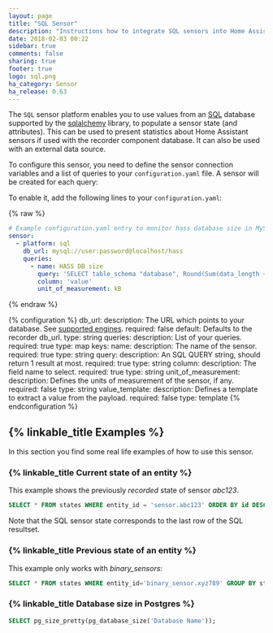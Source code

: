 ```yaml
---
layout: page
title: "SQL Sensor"
description: "Instructions how to integrate SQL sensors into Home Assistant."
date: 2018-02-03 00:22
sidebar: true
comments: false
sharing: true
footer: true
logo: sql.png
ha_category: Sensor
ha_release: 0.63
---
```


The `SQL` sensor platform enables you to use values from an [SQL](https://en.wikipedia.org/wiki/SQL) database supported by the [sqlalchemy](https://www.sqlalchemy.org) library, to populate a sensor state (and attributes).
This can be used to present statistics about Home Assistant sensors if used with the recorder component database. It can also be used with an external data source.

To configure this sensor, you need to define the sensor connection variables and a list of queries to your `configuration.yaml` file. A sensor will be created for each query:

To enable it, add the following lines to your `configuration.yaml`:

{% raw %}
```yaml
# Example configuration.yaml entry to monitor hass database size in MySQL
sensor:
  - platform: sql
    db_url: mysql://user:password@localhost/hass
    queries:
      - name: HASS DB size
        query: 'SELECT table_schema "database", Round(Sum(data_length + index_length) / 1024, 1) "value" FROM information_schema.tables WHERE table_schema="hass" GROUP BY table_schema;'
        column: 'value'
        unit_of_measurement: kB
```
{% endraw %}

{% configuration %}
db_url:
  description: The URL which points to your database. See [supported engines](/components/recorder/#custom-database-engines).
  required: false
  default: Defaults to the recorder db_url.
  type: string
queries:
  description: List of your queries.
  required: true
  type: map
  keys:
    name:
      description: The name of the sensor.
      required: true
      type: string
    query:
      description: An SQL QUERY string, should return 1 result at most.
      required: true
      type: string
    column:
      description: The field name to select.
      required: true
      type: string
    unit_of_measurement:
      description: Defines the units of measurement of the sensor, if any.
      required: false
      type: string
    value_template:
      description: Defines a template to extract a value from the payload.
      required: false
      type: template
{% endconfiguration %}

## {% linkable_title Examples %}

In this section you find some real life examples of how to use this sensor.

### {% linkable_title Current state of an entity %}

This example shows the previously *recorded* state of sensor *abc123*.

```sql
SELECT * FROM states WHERE entity_id = 'sensor.abc123' ORDER BY id DESC LIMIT 2
```

Note that the SQL sensor state corresponds to the last row of the SQL resultset.

### {% linkable_title Previous state of an entity %}

This example only works with *binary_sensors*:

```sql
SELECT * FROM states WHERE entity_id='binary_sensor.xyz789' GROUP BY state ORDER BY last_changed DESC LIMIT 1
```

### {% linkable_title Database size in Postgres %}

```sql
SELECT pg_size_pretty(pg_database_size('Database Name'));
```
